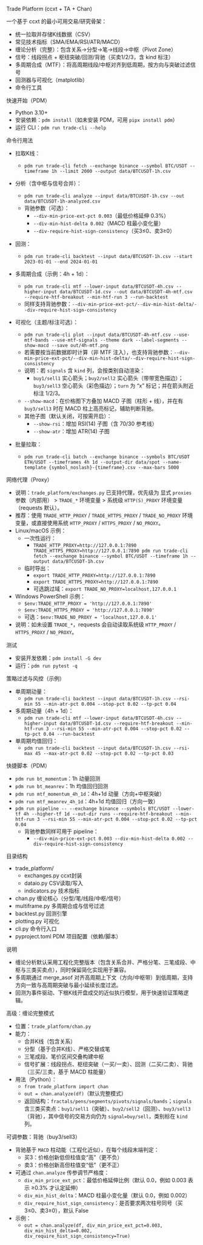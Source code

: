 Trade Platform (ccxt + TA + Chan)

一个基于 ccxt 的最小可用交易/研究骨架：
- 统一拉取并存储K线数据（CSV）
- 常见技术指标（SMA/EMA/RSI/ATR/MACD）
- 缠论分析（完整）：包含关系→分型→笔→线段→中枢（Pivot Zone）
- 信号：线段拐点 + 枢纽突破/回测/背驰（买卖1/2/3，含 kind 标注）
- 多周期合成（MTF）：将高周期线段/中枢对齐到低周期，按方向与突破过滤信号
- 回测器与可视化（matplotlib）
- 命令行工具

快速开始（PDM）
- Python 3.10+
- 安装依赖：`pdm install`（如未安装 PDM，可用 `pipx install pdm`）
- 运行 CLI：`pdm run trade-cli --help`

命令行用法
- 拉取K线：
  - `pdm run trade-cli fetch --exchange binance --symbol BTC/USDT --timeframe 1h --limit 2000 --output data/BTCUSDT-1h.csv`

- 分析（含中枢与信号合并）：
  - `pdm run trade-cli analyze --input data/BTCUSDT-1h.csv --out data/BTCUSDT-1h-analyzed.csv`
  - 背驰参数（可选）：
    - `--div-min-price-ext-pct 0.003`（最低价格延伸 0.3%）
    - `--div-min-hist-delta 0.002`（MACD 柱最小变化量）
    - `--div-require-hist-sign-consistency`（买3≤0、卖3≥0）

- 回测：
  - `pdm run trade-cli backtest --input data/BTCUSDT-1h.csv --start 2023-01-01 --end 2024-01-01`

- 多周期合成（示例：4h + 1d）：
  - `pdm run trade-cli mtf --lower-input data/BTCUSDT-4h.csv --higher-input data/BTCUSDT-1d.csv --out data/BTCUSDT-4h-mtf.csv --require-htf-breakout --min-htf-run 3 --run-backtest`
  - 同样支持背驰参数：`--div-min-price-ext-pct/--div-min-hist-delta/--div-require-hist-sign-consistency`

- 可视化（主题/标注可选）：
  - `pdm run trade-cli plot --input data/BTCUSDT-4h-mtf.csv --use-mtf-bands --use-mtf-signals --theme dark --label-segments --show-macd --save out/4h-mtf.png`
  - 若需要按当前数据即时计算（非 MTF 注入），也支持背驰参数：`--div-min-price-ext-pct/--div-min-hist-delta/--div-require-hist-sign-consistency`
  - 说明：若 `signals` 含 `kind` 列，会按类别自动渲染：
    - `buy1/sell1` 实心箭头；`buy2/sell2` 实心箭头（带带宽色描边）；`buy3/sell3` 空心箭头（彩色描边）；`turn` 为 “x” 标记；并在箭头附近标注 1/2/3。
  - `--show-macd`：在价格图下方叠加 MACD 子图（柱形 + 线），并在有 `buy3/sell3` 时在 MACD 柱上高亮标记，辅助判断背驰。
  - 其他子图（默认关闭，可按需开启）：
    - `--show-rsi`：增加 RSI(14) 子图（含 70/30 参考线）
    - `--show-atr`：增加 ATR(14) 子图

- 批量拉取：
  - `pdm run trade-cli batch --exchange binance --symbols BTC/USDT ETH/USDT --timeframes 4h 1d --output-dir data/spot --name-template {symbol_noslash}-{timeframe}.csv --max-bars 5000`

网络代理（Proxy）
- 说明：`trade_platform/exchanges.py` 已支持代理，优先级为 显式 `proxies` 参数（内部用） > `TRADE_*` 环境变量 > 系统级 `HTTP(S)_PROXY` 环境变量（requests 默认）。
- 推荐：使用 `TRADE_HTTP_PROXY` / `TRADE_HTTPS_PROXY` / `TRADE_NO_PROXY` 环境变量，或直接使用系统 `HTTP_PROXY` / `HTTPS_PROXY` / `NO_PROXY`。
- Linux/macOS 示例：
  - 一次性运行：
    - `TRADE_HTTP_PROXY=http://127.0.0.1:7890 TRADE_HTTPS_PROXY=http://127.0.0.1:7890 pdm run trade-cli fetch --exchange binance --symbol BTC/USDT --timeframe 1h --output data/BTCUSDT-1h.csv`
  - 临时导出：
    - `export TRADE_HTTP_PROXY=http://127.0.0.1:7890`
    - `export TRADE_HTTPS_PROXY=http://127.0.0.1:7890`
    - 可选跳过域：`export TRADE_NO_PROXY=localhost,127.0.0.1`
- Windows PowerShell 示例：
  - `$env:TRADE_HTTP_PROXY = 'http://127.0.0.1:7890'`
  - `$env:TRADE_HTTPS_PROXY = 'http://127.0.0.1:7890'`
  - 可选：`$env:TRADE_NO_PROXY = 'localhost,127.0.0.1'`
- 说明：如未设置 `TRADE_*`，requests 会自动读取系统级 `HTTP_PROXY` / `HTTPS_PROXY` / `NO_PROXY`。

测试
- 安装开发依赖：`pdm install -G dev`
- 运行：`pdm run pytest -q`

策略过滤与风控（示例）
- 单周期动量：
  - `pdm run trade-cli backtest --input data/BTCUSDT-1h.csv --rsi-min 55 --min-atr-pct 0.004 --stop-pct 0.02 --tp-pct 0.04`
- 多周期动量（4h + 1d）：
  - `pdm run trade-cli mtf --lower-input data/BTCUSDT-4h.csv --higher-input data/BTCUSDT-1d.csv --require-htf-breakout --min-htf-run 3 --rsi-min 55 --min-atr-pct 0.004 --stop-pct 0.02 --tp-pct 0.04 --run-backtest`
- 单周期均值回归：
  - `pdm run trade-cli backtest --input data/BTCUSDT-1h.csv --rsi-max 45 --max-atr-pct 0.02 --stop-pct 0.02 --tp-pct 0.03`

快捷脚本（PDM）
- `pdm run bt_momentum`：1h 动量回测
- `pdm run bt_meanrev`：1h 均值回归回测
- `pdm run mtf_momentum_4h_1d`：4h+1d 动量（方向+中枢突破）
- `pdm run mtf_meanrev_4h_1d`：4h+1d 均值回归（方向一致）
- `pdm run pipeline -- --exchange binance --symbols BTC/USDT --lower-tf 4h --higher-tf 1d --out-dir runs --require-htf-breakout --min-htf-run 3 --rsi-min 55 --min-atr-pct 0.004 --stop-pct 0.02 --tp-pct 0.04`
  - 背驰参数同样可用于 pipeline：
    - `--div-min-price-ext-pct 0.003 --div-min-hist-delta 0.002 --div-require-hist-sign-consistency`

目录结构
- trade_platform/
  - exchanges.py       ccxt封装
  - dataio.py          CSV读取/写入
  - indicators.py      技术指标
 - chan.py            缠论核心（分型/笔/线段/中枢/信号）
  - multiframe.py      多周期合成与信号过滤
  - backtest.py        回测引擎
 - plotting.py        可视化
  - cli.py             命令行入口
 - pyproject.toml     PDM 项目配置（依赖/脚本）

说明
- 缠论分析默认采用工程化完整版本（包含关系合并、严格分笔、三笔成段、中枢与三类买卖点），同时保留简化实现用于兼容。
- 多周期通过 merge_asof 对齐高周期上下文（方向/中枢带）到低周期，支持方向一致与高周期突破与最小延续长度过滤。
- 回测为事件驱动、下根K线开盘成交的近似执行模型，用于快速验证策略逻辑。

高级：缠论完整模式
- 位置：`trade_platform/chan.py`
- 能力：
  - 合并K线（包含关系）
  - 分型（基于合并K线）、严格交替成笔
  - 三笔成段、笔价区间交叠构建中枢
  - 信号扩展：线段拐点、枢纽突破（一买/一卖）、回测（二买/二卖）、背驰（三买/三卖，基于 MACD 柱能量）
- 用法（Python）：
  - `from trade_platform import chan`
  - `out = chan.analyze(df)`（默认完整模式）
  - 返回结构：`fractals/pens/segments/pivots/signals/bands`；`signals` 含三类买卖点：`buy1/sell1`（突破）、`buy2/sell2`（回测）、`buy3/sell3`（背驰），其中信号的交易方向仍为 `signal=buy/sell`，类别标在 `kind` 列。

可调参数：背驰（buy3/sell3）
- 背驰基于 `MACD` 柱动能（工程化近似），在每个线段末端判定：
  - 买3：价格创新低但柱值变“高”（更不负）
  - 卖3：价格创新高但柱值变“低”（更不正）
- 可通过 `chan.analyze` 传参调节严格度：
  - `div_min_price_ext_pct`：最低价格延伸比例（默认 0.0，例如 0.003 表示 ≥0.3% 才认定延伸）
  - `div_min_hist_delta`：MACD 柱最小变化量（默认 0.0，例如 0.002）
  - `div_require_hist_sign_consistency`：是否要求两次柱号同号（买3≤0、卖3≥0），默认 False
- 示例：
  - `out = chan.analyze(df, div_min_price_ext_pct=0.003, div_min_hist_delta=0.002, div_require_hist_sign_consistency=True)`
